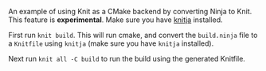 An example of using Knit as a CMake backend by converting Ninja to Knit. This
feature is **experimental**. Make sure you have
[knitja](https://github.com/zyedidia/knitja) installed.

First run `knit build`. This will run cmake, and convert the `build.ninja` file
to a `Knitfile` using `knitja` (make sure you have `knitja` installed).

Next run `knit all -C build` to run the build using the generated Knitfile.
